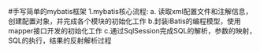 #手写简单的mybatis框架
1.mybatis核心流程:
a. 读取xml配置文件和注解信息，创建配置对象，并完成各个模块的初始化工作
b.封装iBatis的编程模型，使用mapper接口开发的初始化工作
c.通过SqlSession完成SQL的解析，参数的映射，SQL的执行，结果的反射解析过程
